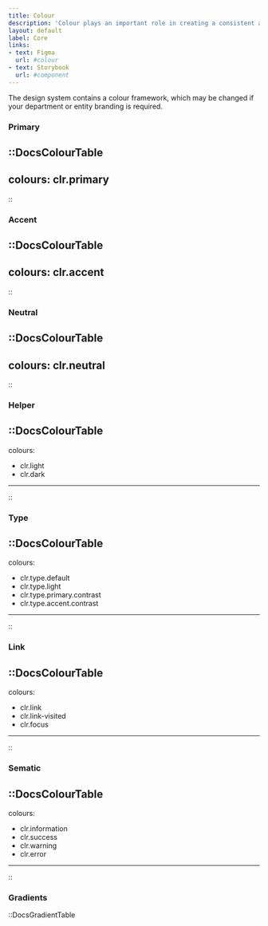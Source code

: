 ```yaml
---
title: Colour
description: 'Colour plays an important role in creating a consistent and strong visual digital products and services.'
layout: default
label: Core
links:
- text: Figma
  url: #colour
- text: Storybook
  url: #component
---
```


The design system contains a colour framework, which may be changed if your department or entity branding is required.

### Primary 

::DocsColourTable
---
colours: clr.primary
---
::

### Accent

::DocsColourTable
---
colours: clr.accent
---
::

### Neutral

::DocsColourTable
---
colours: clr.neutral
---
::

### Helper

::DocsColourTable
---
colours:
  - clr.light
  - clr.dark
---
::

### Type

::DocsColourTable
---
colours:
  - clr.type.default
  - clr.type.light
  - clr.type.primary.contrast
  - clr.type.accent.contrast
---
::

### Link

::DocsColourTable
---
colours:
  - clr.link
  - clr.link-visited
  - clr.focus
---
::

### Sematic

::DocsColourTable
---
colours:
  - clr.information
  - clr.success
  - clr.warning
  - clr.error
---
::

### Gradients

::DocsGradientTable
